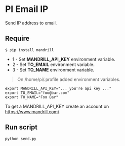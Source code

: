 PI Email IP
===========

Send IP address to email.

## Require

    $ pip install mandrill

* 1 - Set **MANDRILL_API_KEY** environment variable.
* 2 - Set **TO_EMAIL** environment variable.
* 3 - Set **TO_NAME** environment variable.

> On /home/pi/.profile added environment variables.

    export MANDRILL_API_KEY="... you're api key ..."
    export TO_EMAIL="foo@bar.com"
    export TO_NAME="Foo Bar"

To get a MANDRILL_API_KEY create an account on https://www.mandrill.com/

## Run script

    python send.py
